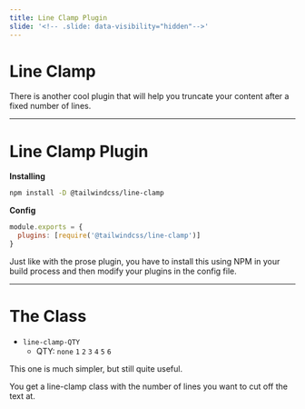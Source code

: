 ```yaml
---
title: Line Clamp Plugin
slide: '<!-- .slide: data-visibility="hidden"-->'
---
```


<!-- .slide: data-state="layout-title" class="bg-dark"-->

# Line Clamp

> >

There is another cool plugin that will help you truncate your content after a fixed number of lines.

---

# Line Clamp Plugin

**Installing**

```bash
npm install -D @tailwindcss/line-clamp
```

**Config**

```js
module.exports = {
  plugins: [require('@tailwindcss/line-clamp')]
}
```

> >

Just like with the prose plugin, you have to install this using NPM in your build process and then modify your plugins in the config file.

---

# The Class

- `line-clamp-QTY`
  - QTY: `none` `1` `2` `3` `4` `5` `6`

> >

This one is much simpler, but still quite useful.

You get a line-clamp class with the number of lines you want to cut off the text at.
